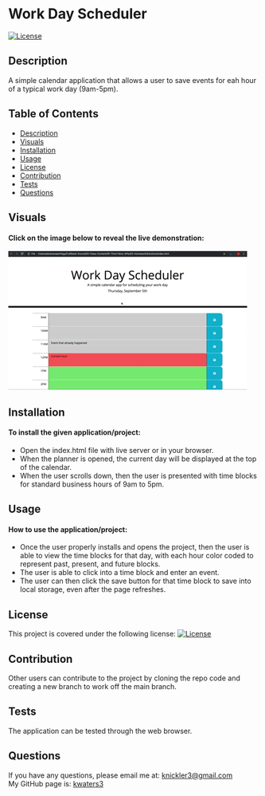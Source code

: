 # Work Day Scheduler
 
   [![License](https://img.shields.io/badge/License-MIT-turquoise.svg)](https://opensource.org/licenses/MIT) 
 
 ## Description
   A simple calendar application that allows a user to save events for eah hour of a typical work day (9am-5pm).

 ## Table of Contents
   * [Description](#description)  
   * [Visuals](#visuals)
   * [Installation](#installation)
   * [Usage](#usage)
   * [License](#license)
   * [Contribution](#contribution)
   * [Tests](#tests)
   * [Questions](#questions)
   
 ## Visuals
 #### Click on the image below to reveal the live demonstration:
 
   ![Alt Text](assets/images/05-third-party-apis-homework-demo.gif)
 
 ## Installation
 #### To install the given application/project:
   * Open the index.html file with live server or in your browser. 
   * When the planner is opened, the current day will be displayed at the top of the calendar. 
   * When the user scrolls down, then the user is presented with time blocks for standard business hours of 9am to 5pm. 
 
 ## Usage
  #### How to use the application/project:
   * Once the user properly installs and opens the project, then the user is able to view the time blocks for that day, with each hour color coded to represent past, present, and future blocks. 
   * The user is able to click into a time block and enter an event. 
   * The user can then click the save button for that time block to save into local storage, even after the page refreshes. 
 
 ## License
   This project is covered under the following license: [![License](https://img.shields.io/badge/License-MIT-turquoise.svg)](https://opensource.org/licenses/MIT)
 
 ## Contribution
   Other users can contribute to the project by cloning the repo code and creating a new branch to work off the main branch. 
 
 ## Tests
   The application can be tested through the web browser. 
 
 ## Questions
   If you have any questions, please email me at: knickler3@gmail.com <br/>
   My GitHub page is: [kwaters3](https://github.com/kwaters3)
   
